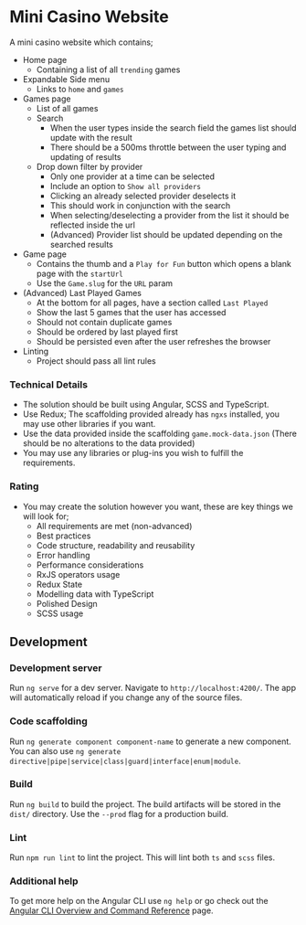 # Mini Casino Website

A mini casino website which contains;

* Home page
  	* Containing a list of all `trending` games
* Expandable Side menu
  	* Links to `home` and `games`
* Games page
  	* List of all games
  	* Search
    	* When the user types inside the search field the games list should update with the result
    	* There should be a 500ms throttle between the user typing and updating of results
    * Drop down filter by provider
      	* Only one provider at a time can be selected
      	* Include an option to `Show all providers`
      	* Clicking an already selected provider deselects it
      	* This should work in conjunction with the search
      	* When selecting/deselecting a provider from the list it should be reflected inside the url
      	* (Advanced) Provider list should be updated depending on the searched results
* Game page
  	* Contains the thumb and a `Play for Fun` button which opens a blank page with the `startUrl`
  	* Use the `Game.slug` for the `URL` param
* (Advanced) Last Played Games
  	* At the bottom for all pages, have a section called `Last Played`
  	* Show the last 5 games that the user has accessed
  	* Should not contain duplicate games
  	* Should be ordered by last played first
  	* Should be persisted even after the user refreshes the browser
* Linting
  * Project should pass all lint rules

### Technical Details

* The solution should be built using Angular, SCSS and TypeScript.
* Use Redux; The scaffolding provided already has `ngxs` installed, you may use other libraries if you want.
* Use the data provided inside the scaffolding `game.mock-data.json` (There should be no alterations to the data provided)
* You may use any libraries or plug-ins you wish to fulfill the requirements.

### Rating

* You may create the solution however you want, these are key things we will look for;
  * All requirements are met (non-advanced)
  * Best practices
  * Code structure, readability and reusability
  * Error handling
  * Performance considerations
  * RxJS operators usage
  * Redux State
  * Modelling data with TypeScript
  * Polished Design
  * SCSS usage

## Development

### Development server

Run `ng serve` for a dev server. Navigate to `http://localhost:4200/`. The app will automatically reload if you change any of the source files.

### Code scaffolding

Run `ng generate component component-name` to generate a new component. You can also use `ng generate directive|pipe|service|class|guard|interface|enum|module`.

### Build

Run `ng build` to build the project. The build artifacts will be stored in the `dist/` directory. Use the `--prod` flag for a production build.

### Lint

Run `npm run lint` to lint the project. This will lint both `ts` and `scss` files.

### Additional help

To get more help on the Angular CLI use `ng help` or go check out the [Angular CLI Overview and Command Reference](https://angular.io/cli) page.

